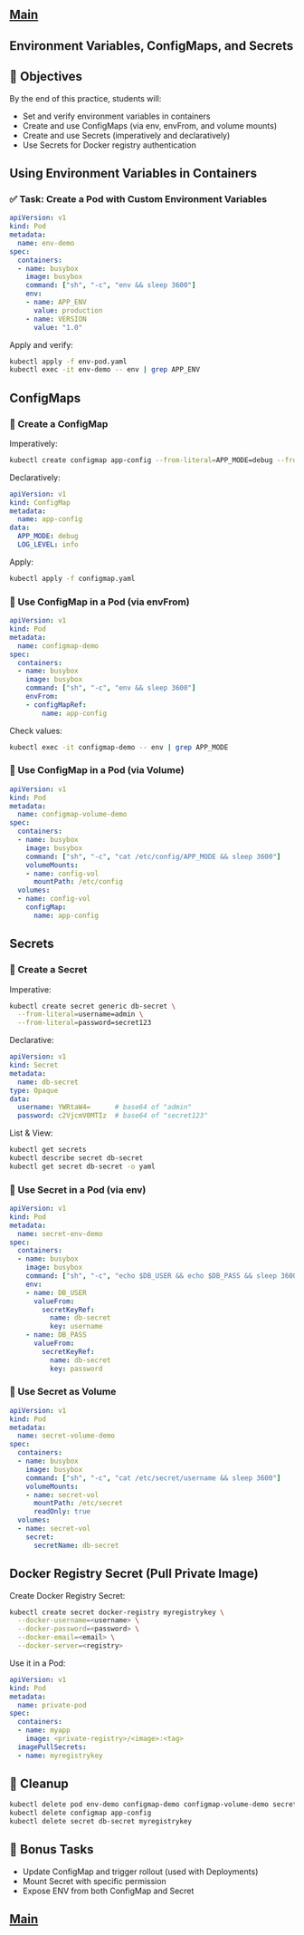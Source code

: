 [Main](../README.md)
---

## Environment Variables, ConfigMaps, and Secrets

## 🎯 Objectives

By the end of this practice, students will:
* Set and verify environment variables in containers
* Create and use ConfigMaps (via env, envFrom, and volume mounts)
* Create and use Secrets (imperatively and declaratively)
* Use Secrets for Docker registry authentication

## Using Environment Variables in Containers

### ✅ Task: Create a Pod with Custom Environment Variables

```yaml
apiVersion: v1
kind: Pod
metadata:
  name: env-demo
spec:
  containers:
  - name: busybox
    image: busybox
    command: ["sh", "-c", "env && sleep 3600"]
    env:
    - name: APP_ENV
      value: production
    - name: VERSION
      value: "1.0"
```
Apply and verify:
```bash
kubectl apply -f env-pod.yaml
kubectl exec -it env-demo -- env | grep APP_ENV
```

## ConfigMaps

### 📌 Create a ConfigMap

Imperatively:
```bash
kubectl create configmap app-config --from-literal=APP_MODE=debug --from-literal=LOG_LEVEL=info
```
Declaratively:
```yaml
apiVersion: v1
kind: ConfigMap
metadata:
  name: app-config
data:
  APP_MODE: debug
  LOG_LEVEL: info
```
Apply:
```bash
kubectl apply -f configmap.yaml
```

### 📌 Use ConfigMap in a Pod (via envFrom)
```yaml
apiVersion: v1
kind: Pod
metadata:
  name: configmap-demo
spec:
  containers:
  - name: busybox
    image: busybox
    command: ["sh", "-c", "env && sleep 3600"]
    envFrom:
    - configMapRef:
        name: app-config
```
Check values:
```bash
kubectl exec -it configmap-demo -- env | grep APP_MODE
```

### 📌 Use ConfigMap in a Pod (via Volume)
```yaml
apiVersion: v1
kind: Pod
metadata:
  name: configmap-volume-demo
spec:
  containers:
  - name: busybox
    image: busybox
    command: ["sh", "-c", "cat /etc/config/APP_MODE && sleep 3600"]
    volumeMounts:
    - name: config-vol
      mountPath: /etc/config
  volumes:
  - name: config-vol
    configMap:
      name: app-config
```

## Secrets

### 📌 Create a Secret

Imperative:
```bash
kubectl create secret generic db-secret \
  --from-literal=username=admin \
  --from-literal=password=secret123
```
Declarative:
```yaml
apiVersion: v1
kind: Secret
metadata:
  name: db-secret
type: Opaque
data:
  username: YWRtaW4=      # base64 of "admin"
  password: c2VjcmV0MTIz  # base64 of "secret123"
```
List & View:
```bash
kubectl get secrets
kubectl describe secret db-secret
kubectl get secret db-secret -o yaml
```

### 📌 Use Secret in a Pod (via env)
```yaml
apiVersion: v1
kind: Pod
metadata:
  name: secret-env-demo
spec:
  containers:
  - name: busybox
    image: busybox
    command: ["sh", "-c", "echo $DB_USER && echo $DB_PASS && sleep 3600"]
    env:
    - name: DB_USER
      valueFrom:
        secretKeyRef:
          name: db-secret
          key: username
    - name: DB_PASS
      valueFrom:
        secretKeyRef:
          name: db-secret
          key: password
```

### 📌 Use Secret as Volume
```yaml
apiVersion: v1
kind: Pod
metadata:
  name: secret-volume-demo
spec:
  containers:
  - name: busybox
    image: busybox
    command: ["sh", "-c", "cat /etc/secret/username && sleep 3600"]
    volumeMounts:
    - name: secret-vol
      mountPath: /etc/secret
      readOnly: true
  volumes:
  - name: secret-vol
    secret:
      secretName: db-secret
```

## Docker Registry Secret (Pull Private Image)

Create Docker Registry Secret:
```bash
kubectl create secret docker-registry myregistrykey \
  --docker-username=<username> \
  --docker-password=<password> \
  --docker-email=<email> \
  --docker-server=<registry>
```
Use it in a Pod:
```yaml
apiVersion: v1
kind: Pod
metadata:
  name: private-pod
spec:
  containers:
  - name: myapp
    image: <private-registry>/<image>:<tag>
  imagePullSecrets:
  - name: myregistrykey
```

## 🔄 Cleanup
```bash
kubectl delete pod env-demo configmap-demo configmap-volume-demo secret-env-demo secret-volume-demo private-pod
kubectl delete configmap app-config
kubectl delete secret db-secret myregistrykey
```

## 🧠 Bonus Tasks
* Update ConfigMap and trigger rollout (used with Deployments)
* Mount Secret with specific permission
* Expose ENV from both ConfigMap and Secret



[Main](../README.md)
---